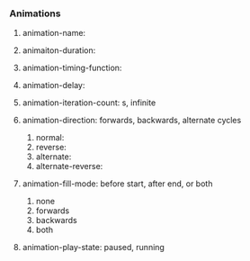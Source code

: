 ### Animations

1. animation-name:

2. animaiton-duration:

3. animation-timing-function:

4. animation-delay:

5. animation-iteration-count: s, infinite

6. animation-direction: forwards, backwards, alternate cycles

   1. normal:
   2. reverse:
   3. alternate:
   4. alternate-reverse:

7. animation-fill-mode: before start, after end, or both

   1. none
   2. forwards
   3. backwards
   4. both

8. animation-play-state: paused, running
